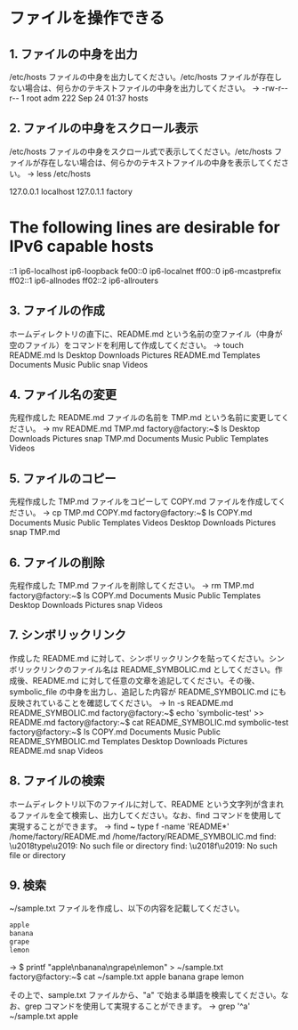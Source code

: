 # ファイルを操作できる

## 1. ファイルの中身を出力

/etc/hosts ファイルの中身を出力してください。/etc/hosts ファイルが存在しない場合は、何らかのテキストファイルの中身を出力してください。
→
-rw-r--r-- 1 root adm 222 Sep 24 01:37 hosts

## 2. ファイルの中身をスクロール表示

/etc/hosts ファイルの中身をスクロール式で表示してください。/etc/hosts ファイルが存在しない場合は、何らかのテキストファイルの中身を表示してください。
→
less /etc/hosts

127.0.0.1 localhost
127.0.1.1 factory

# The following lines are desirable for IPv6 capable hosts
::1     ip6-localhost ip6-loopback
fe00::0 ip6-localnet
ff00::0 ip6-mcastprefix
ff02::1 ip6-allnodes
ff02::2 ip6-allrouters


## 3. ファイルの作成

ホームディレクトリの直下に、README.md という名前の空ファイル（中身が空のファイル）をコマンドを利用して作成してください。
→
touch README.md
ls
Desktop    Downloads  Pictures  README.md  Templates
Documents  Music      Public    snap       Videos


## 4. ファイル名の変更

先程作成した README.md ファイルの名前を TMP.md という名前に変更してください。
→
mv README.md TMP.md
factory@factory:~$ ls
Desktop    Downloads  Pictures  snap       TMP.md
Documents  Music      Public    Templates  Videos


## 5. ファイルのコピー

先程作成した TMP.md ファイルをコピーして COPY.md ファイルを作成してください。
→
cp TMP.md COPY.md
factory@factory:~$ ls
COPY.md  Documents  Music     Public  Templates  Videos
Desktop  Downloads  Pictures  snap    TMP.md

## 6. ファイルの削除

先程作成した TMP.md ファイルを削除してください。
→
rm TMP.md
factory@factory:~$ ls
COPY.md  Documents  Music     Public  Templates
Desktop  Downloads  Pictures  snap    Videos

## 7. シンボリックリンク

作成した README.md に対して、シンボリックリンクを貼ってください。シンボリックリンクのファイル名は README_SYMBOLIC.md としてください。作成後、README.md に対して任意の文章を追記してください。その後、symbolic_file の中身を出力し、追記した内容が README_SYMBOLIC.md にも反映されていることを確認してください。
→
ln -s README.md README_SYMBOLIC.md
factory@factory:~$ echo 'symbolic-test' >> README.md
factory@factory:~$ cat README_SYMBOLIC.md
symbolic-test
factory@factory:~$ ls
COPY.md  Documents  Music     Public     README_SYMBOLIC.md  Templates
Desktop  Downloads  Pictures  README.md  snap                Videos

## 8. ファイルの検索

ホームディレクトリ以下のファイルに対して、README という文字列が含まれるファイルを全て検索し、出力してください。なお、find コマンドを使用して実現することができます。
→
find ~ type f -name 'README*'
/home/factory/README.md
/home/factory/README_SYMBOLIC.md
find: \u2018type\u2019: No such file or directory
find: \u2018f\u2019: No such file or directory

## 9. 検索

~/sample.txt ファイルを作成し、以下の内容を記載してください。

```bash
apple
banana
grape
lemon
```

→
$ printf "apple\nbanana\ngrape\nlemon" > ~/sample.txt
factory@factory:~$ cat ~/sample.txt
apple
banana
grape
lemon

その上で、sample.txt ファイルから、"a" で始まる単語を検索してください。なお、grep コマンドを使用して実現することができます。
→
 grep '^a' ~/sample.txt
apple

